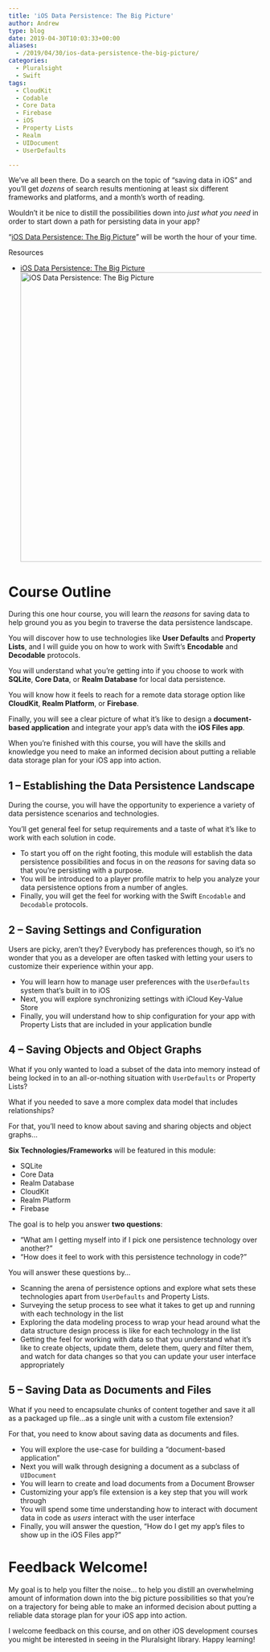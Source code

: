 ```yaml
---
title: 'iOS Data Persistence: The Big Picture'
author: Andrew
type: blog
date: 2019-04-30T10:03:33+00:00
aliases:
  - /2019/04/30/ios-data-persistence-the-big-picture/
categories:
  - Pluralsight
  - Swift
tags:
  - CloudKit
  - Codable
  - Core Data
  - Firebase
  - iOS
  - Property Lists
  - Realm
  - UIDocument
  - UserDefaults

---
```

We&#8217;ve all been there. Do a search on the topic of &#8220;saving data in iOS&#8221; and you&#8217;ll get _dozens_ of search results mentioning at least six different frameworks and platforms, and a month’s worth of reading.

Wouldn&#8217;t it be nice to distill the possibilities down into _just what you need_ in order to start down a path for persisting data in your app?

&#8220;[iOS Data Persistence: The Big Picture][1]&#8221; will be worth the hour of your time.

<div class="resources">
  <div class="resources-header">
    Resources
  </div>
  
  <ul class="resources-content">
    <li>
      <i class="fa fa-video-camera"></i> <a href="http://bit.ly/ios-data-persistence-bp" target="_blank">iOS Data Persistence: The Big Picture</a><a href="http://bit.ly/ios-data-persistence-bp" target="_blank"><br /> <img src="https://www.andrewcbancroft.com/wp-content/uploads/2019/04/ios-data-persistence-big-picture.001-1024x576.png" alt="iOS Data Persistence: The Big Picture" width="1024" height="576" class="alignnone size-large wp-image-13737" srcset="https://www.andrewcbancroft.com/wp-content/uploads/2019/04/ios-data-persistence-big-picture.001-1024x576.png 1024w, https://www.andrewcbancroft.com/wp-content/uploads/2019/04/ios-data-persistence-big-picture.001-300x169.png 300w, https://www.andrewcbancroft.com/wp-content/uploads/2019/04/ios-data-persistence-big-picture.001-768x432.png 768w, https://www.andrewcbancroft.com/wp-content/uploads/2019/04/ios-data-persistence-big-picture.001.png 1280w" sizes="(max-width: 1024px) 100vw, 1024px" /></a>
    </li>
  </ul>
</div>

# Course Outline

During this one hour course, you will learn the _reasons_ for saving data to help ground you as you begin to traverse the data persistence landscape.

You will discover how to use technologies like **User Defaults** and **Property Lists**, and I will guide you on how to work with Swift’s **Encodable** and **Decodable** protocols.

You will understand what you’re getting into if you choose to work with **SQLite**, **Core Data**, or **Realm Database** for local data persistence.

You will know how it feels to reach for a remote data storage option like **CloudKit**, **Realm Platform**, or **Firebase**.

Finally, you will see a clear picture of what it’s like to design a **document-based application** and integrate your app’s data with the **iOS Files app**.

When you’re finished with this course, you will have the skills and knowledge you need to make an informed decision about putting a reliable data storage plan for your iOS app into action.

## 1 &#8211; Establishing the Data Persistence Landscape

During the course, you will have the opportunity to experience a variety of data persistence scenarios and technologies.

You’ll get general feel for setup requirements and a taste of what it’s like to work with each solution in code.

  * To start you off on the right footing, this module will establish the data persistence possibilities and focus in on the _reasons_ for saving data so that you&#8217;re persisting with a purpose.
  * You will be introduced to a player profile matrix to help you analyze your data persistence options from a number of angles.
  * Finally, you will get the feel for working with the Swift `Encodable` and `Decodable` protocols.

## 2 &#8211; Saving Settings and Configuration

Users are picky, aren’t they? Everybody has preferences though, so it’s no wonder that you as a developer are often tasked with letting your users to customize their experience within your app.

  * You will learn how to manage user preferences with the `UserDefaults` system that&#8217;s built in to iOS
  * Next, you will explore synchronizing settings with iCloud Key-Value Store
  * Finally, you will understand how to ship configuration for your app with Property Lists that are included in your application bundle

## 4 &#8211; Saving Objects and Object Graphs

What if you only wanted to load a subset of the data into memory instead of being locked in to an all-or-nothing situation with `UserDefaults` or Property Lists?

What if you needed to save a more complex data model that includes relationships?

For that, you’ll need to know about saving and sharing objects and object graphs&#8230;

**Six Technologies/Frameworks** will be featured in this module:

  * SQLite
  * Core Data
  * Realm Database
  * CloudKit
  * Realm Platform
  * Firebase

The goal is to help you answer **two questions**:

  * “What am I getting myself into if I pick one persistence technology over another?”
  * “How does it feel to work with this persistence technology in code?”

You will answer these questions by&#8230;

  * Scanning the arena of persistence options and explore what sets these technologies apart from `UserDefaults` and Property Lists.
  * Surveying the setup process to see what it takes to get up and running with each technology in the list
  * Exploring the data modeling process to wrap your head around what the data structure design process is like for each technology in the list
  * Getting the feel for working with data so that you understand what it&#8217;s like to create objects, update them, delete them, query and filter them, and watch for data changes so that you can update your user interface appropriately

## 5 &#8211; Saving Data as Documents and Files

What if you need to encapsulate chunks of content together and save it all as a packaged up file…as a single unit with a custom file extension?

For that, you need to know about saving data as documents and files.

  * You will explore the use-case for building a &#8220;document-based application&#8221;
  * Next you will walk through designing a document as a subclass of `UIDocument`
  * You will learn to create and load documents from a Document Browser
  * Customizing your app&#8217;s file extension is a key step that you will work through
  * You will spend some time understanding how to interact with document data in code as _users_ interact with the user interface
  * Finally, you will answer the question, “How do I get my app’s files to show up in the iOS Files app?” 

# Feedback Welcome!

My goal is to help you filter the noise… to help you distill an overwhelming amount of information down into the big picture possibilities so that you’re on a trajectory for being able to make an informed decision about putting a reliable data storage plan for your iOS app into action.

I welcome feedback on this course, and on other iOS development courses you might be interested in seeing in the Pluralsight library. Happy learning!

 [1]: http://bit.ly/ios-data-persistence-bp